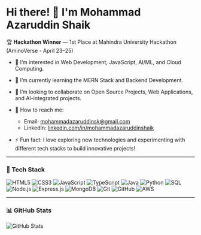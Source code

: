 # Hi there! 👋 I'm Mohammad Azaruddin Shaik

🏆 **Hackathon Winner** — 1st Place at Mahindra University Hackathon (AminoVerse - April 23–25)

* 👀 I’m interested in Web Development, JavaScript, AI/ML, and Cloud Computing.
* 🌱 I’m currently learning the MERN Stack and Backend Development.
* 💞 I’m looking to collaborate on Open Source Projects, Web Applications, and AI-integrated projects.
* 📢 How to reach me:

  * Email: [mohammadazaruddinsk@gmail.com](mailto:mohammadazaruddinsk@gmail.com)
  * LinkedIn: [linkedin.com/in/mohammadazaruddinshaik](https://www.linkedin.com/in/mohammadazaruddinshaik)
* ⚡ Fun fact: I love exploring new technologies and experimenting with different tech stacks to build innovative projects!

---

### 🚀 Tech Stack

![HTML5](https://img.shields.io/badge/HTML5-%23E34F26.svg?style=flat\&logo=html5\&logoColor=white)
![CSS3](https://img.shields.io/badge/CSS3-%231572B6.svg?style=flat\&logo=css3\&logoColor=white)
![JavaScript](https://img.shields.io/badge/JavaScript-%23F7DF1E.svg?style=flat\&logo=javascript\&logoColor=black)
![TypeScript](https://img.shields.io/badge/TypeScript-%23007ACC.svg?style=flat\&logo=typescript\&logoColor=white)
![Java](https://img.shields.io/badge/Java-%23ED8B00.svg?style=flat\&logo=java\&logoColor=white)
![Python](https://img.shields.io/badge/Python-%233776AB.svg?style=flat\&logo=python\&logoColor=white)
![SQL](https://img.shields.io/badge/SQL-%2300758F.svg?style=flat\&logo=mysql\&logoColor=white)
![Node.js](https://img.shields.io/badge/Node.js-%23339933.svg?style=flat\&logo=node.js\&logoColor=white)
![Express.js](https://img.shields.io/badge/Express.js-%23000000.svg?style=flat\&logo=express\&logoColor=white)
![MongoDB](https://img.shields.io/badge/MongoDB-%2347A248.svg?style=flat\&logo=mongodb\&logoColor=white)
![Git](https://img.shields.io/badge/Git-%23F05032.svg?style=flat\&logo=git\&logoColor=white)
![GitHub](https://img.shields.io/badge/GitHub-%23121011.svg?style=flat\&logo=github\&logoColor=white)
![AWS](https://img.shields.io/badge/AWS-%23FF9900.svg?style=flat\&logo=amazon-aws\&logoColor=white)

---

### 📊 GitHub Stats

![GitHub Stats](https://github-readme-stats.vercel.app/api?username=mohammadazaruddinshaik\&show_icons=true\&theme=radical)

<!---
mohammadazaruddinshaik/mohammadazaruddinshaik is a ✨ special ✨ repository because its `README.md` (this file) appears on your GitHub profile.
You can click the Preview link to take a look at your changes.
--->
